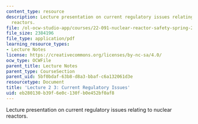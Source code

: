 ```yaml
---
content_type: resource
description: Lecture presentation on current regulatory issues relating to nuclear
  reactors.
file: /ol-ocw-studio-app/courses/22-091-nuclear-reactor-safety-spring-2008/eb280130b39f6e0c130fb0e452bf0af8_MIT22_091S08_lec24_1.pdf
file_size: 2384196
file_type: application/pdf
learning_resource_types:
- Lecture Notes
license: https://creativecommons.org/licenses/by-nc-sa/4.0/
ocw_type: OCWFile
parent_title: Lecture Notes
parent_type: CourseSection
parent_uid: 5bf0bdaf-63b8-d8a3-bbaf-c6a132061d3e
resourcetype: Document
title: 'Lecture 2 3: Current Regulatory Issues'
uid: eb280130-b39f-6e0c-130f-b0e452bf0af8
---
```

Lecture presentation on current regulatory issues relating to nuclear reactors.